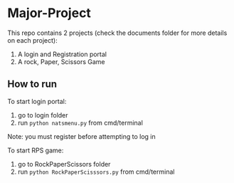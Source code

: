 # Major-Project
This repo contains 2 projects (check the documents folder for more details on each project):
1. A login and Registration portal
2. A rock, Paper, Scissors Game

## How to run
To start login portal:
1. go to login folder
2. run `python natsmenu.py` from cmd/terminal

Note: you must register before attempting to log in

To start RPS game:
1. go to RockPaperScissors folder
2. run `python RockPaperScisssors.py` from cmd/terminal
